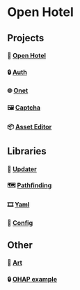 # Open Hotel

## Projects
#### 🏨 [Open Hotel](https://github.com/openhotel/openhotel) 
#### 🔒 [Auth](https://github.com/openhotel/auth)
#### 🌐 [Onet](https://github.com/openhotel/onet)
#### 🖼️ [Captcha](https://github.com/openhotel/captcha)
#### 📦 [Asset Editor](https://github.com/openhotel/asset-editor)

## Libraries
#### 📀 [Updater](https://github.com/openhotel/updater)
#### 🗺️ [Pathfinding](https://github.com/openhotel/pathfinding)
#### 🎞️ [Yaml](https://github.com/openhotel/yaml)
#### 📜 [Config](https://github.com/openhotel/config)

## Other
#### 🎨 [Art](https://github.com/openhotel/art)
#### 🔒 [OHAP example](https://github.com/openhotel/auth-example)
